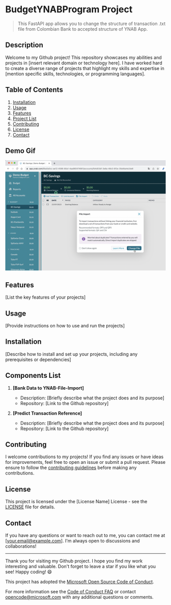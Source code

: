 # BudgetYNABProgram Project
> This FastAPI app allows you to change the structure of transaction .txt file from Colombian Bank to accepted structure of YNAB App. 

## Description

Welcome to my Github project! This repository showcases my abilities and projects in [insert relevant domain or technology here]. I have worked hard to create a diverse range of projects that highlight my skills and expertise in [mention specific skills, technologies, or programming languages].

## Table of Contents

1. [Installation](#installation)
2. [Usage](#usage)
3. [Features](#features)
4. [Project List](#project-list)
5. [Contributing](#contributing)
6. [License](#license)
7. [Contact](#contact)

## Demo Gif

[![GitHub Readme Example](./docs/readme/Restructure-YNAB-App.png)](https://youtu.be/3h9fgKRt7tk)

## Features

[List the key features of your projects]

## Usage

[Provide instructions on how to use and run the projects]

## Installation

[Describe how to install and set up your projects, including any prerequisites or dependencies]


## Components List

1. **[Bank Data to YNAB-File-Import]**
   - Description: [Briefly describe what the project does and its purpose]
   - Repository: [Link to the Github repository]

2. **[Predict Transaction Reference]**
   - Description: [Briefly describe what the project does and its purpose]
   - Repository: [Link to the Github repository]

## Contributing

I welcome contributions to my projects! If you find any issues or have ideas for improvements, feel free to open an issue or submit a pull request. Please ensure to follow the [contributing guidelines](CONTRIBUTING.md) before making any contributions.

## License

This project is licensed under the [License Name] License - see the [LICENSE](LICENSE) file for details.

## Contact

If you have any questions or want to reach out to me, you can contact me at [your.email@example.com]. I'm always open to discussions and collaborations!

---

Thank you for visiting my Github project. I hope you find my work interesting and valuable. Don't forget to leave a star if you like what you see! Happy coding! 😄

This project has adopted the [Microsoft Open Source Code of Conduct](https://opensource.microsoft.com/codeofconduct/).

For more information see the [Code of Conduct FAQ](https://opensource.microsoft.com/codeofconduct/faq/) or
contact [opencode@microsoft.com](mailto:opencode@microsoft.com) with any additional questions or comments.


